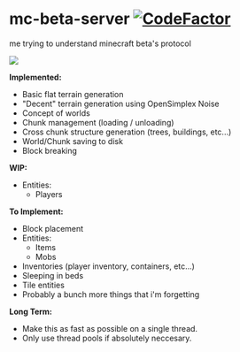 # mc-beta-server [![CodeFactor](https://www.codefactor.io/repository/github/tgpholly/mc-beta-server/badge/typescript)](https://www.codefactor.io/repository/github/tgpholly/mc-beta-server/overview/typescript)
me trying to understand minecraft beta's protocol

<img src="https://eusv.net/images/mc-beta-server-readme-0.webp">

**Implemented:**
 - Basic flat terrain generation
 - "Decent" terrain generation using OpenSimplex Noise
 - Concept of worlds
 - Chunk management (loading / unloading)
 - Cross chunk structure generation (trees, buildings, etc...)
 - World/Chunk saving to disk
 - Block breaking

**WIP:**
 - Entities:
   - Players

**To Implement:**
 - Block placement
 - Entities:
   - Items
   - Mobs
 - Inventories (player inventory, containers, etc...)
 - Sleeping in beds
 - Tile entities
 - Probably a bunch more things that i'm forgetting
 
**Long Term:**
 - Make this as fast as possible on a single thread.
 - Only use thread pools if absolutely neccesary.
